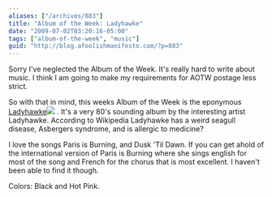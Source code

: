```yaml
---
aliases: ["/archives/883"]
title: "Album of the Week: Ladyhawke"
date: "2009-07-02T03:20:16-05:00"
tags: ["album-of-the-week", "music"]
guid: "http://blog.afoolishmanifesto.com/?p=883"
---
```

Sorry I've neglected the Album of the Week. It's really hard to write about music. I think I am going to make my requirements for AOTW postage less strict.

So with that in mind, this weeks Album of the Week is the eponymous [Ladyhawke](http://www.amazon.com/gp/product/B001FBPS3C?ie=UTF8&tag=afooman-20&linkCode=as2&camp=1789&creative=390957&creativeASIN=B001FBPS3C)![](http://www.assoc-amazon.com/e/ir?t=afooman-20&l=as2&o=1&a=B001FBPS3C) . It's a very 80's sounding album by the interesting artist Ladyhawke. According to Wikipedia Ladyhawke has a weird seagull disease, Asbergers syndrome, and is allergic to medicine?

I love the songs Paris is Burning, and Dusk 'Til Dawn. If you can get ahold of the international version of Paris is Burning where she sings english for most of the song and French for the chorus that is most excellent. I haven't been able to find it though.

Colors: Black and Hot Pink.
